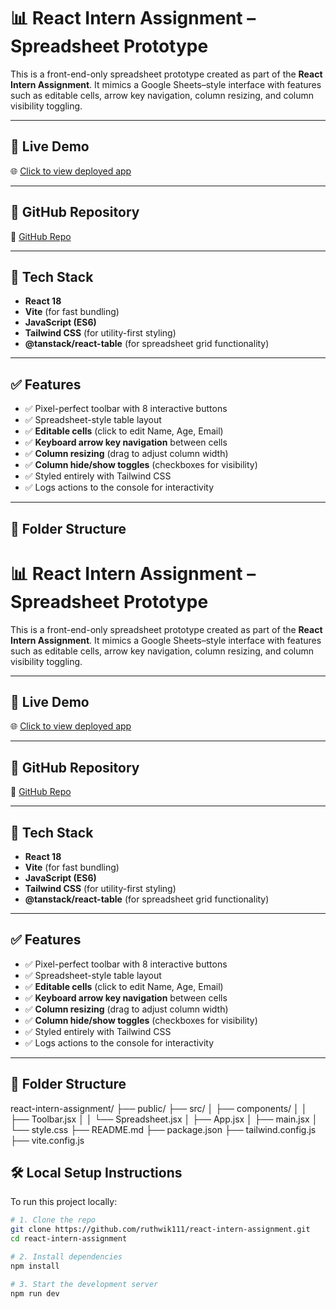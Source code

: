 # 📊 React Intern Assignment – Spreadsheet Prototype

This is a front-end-only spreadsheet prototype created as part of the **React Intern Assignment**. It mimics a Google Sheets–style interface with features such as editable cells, arrow key navigation, column resizing, and column visibility toggling.

---

## 🚀 Live Demo

🌐 [Click to view deployed app](https://reactjs-intern-assignment-f4fvjbl32-ruthwik111s-projects.vercel.app)

---

## 🔗 GitHub Repository

📁 [GitHub Repo](https://github.com/ruthwik111/react-intern-assignment)

---

## 🧰 Tech Stack

- **React 18**
- **Vite** (for fast bundling)
- **JavaScript (ES6)**
- **Tailwind CSS** (for utility-first styling)
- **@tanstack/react-table** (for spreadsheet grid functionality)

---

## ✅ Features

- ✅ Pixel-perfect toolbar with 8 interactive buttons
- ✅ Spreadsheet-style table layout
- ✅ **Editable cells** (click to edit Name, Age, Email)
- ✅ **Keyboard arrow key navigation** between cells
- ✅ **Column resizing** (drag to adjust column width)
- ✅ **Column hide/show toggles** (checkboxes for visibility)
- ✅ Styled entirely with Tailwind CSS
- ✅ Logs actions to the console for interactivity

---

## 📂 Folder Structure

# 📊 React Intern Assignment – Spreadsheet Prototype

This is a front-end-only spreadsheet prototype created as part of the **React Intern Assignment**. It mimics a Google Sheets–style interface with features such as editable cells, arrow key navigation, column resizing, and column visibility toggling.

---

## 🚀 Live Demo

🌐 [Click to view deployed app](https://reactjs-intern-assignment-f4fvjbl32-ruthwik111s-projects.vercel.app)

---

## 🔗 GitHub Repository

📁 [GitHub Repo](https://github.com/ruthwik111/react-intern-assignment)

---

## 🧰 Tech Stack

- **React 18**
- **Vite** (for fast bundling)
- **JavaScript (ES6)**
- **Tailwind CSS** (for utility-first styling)
- **@tanstack/react-table** (for spreadsheet grid functionality)

---

## ✅ Features

- ✅ Pixel-perfect toolbar with 8 interactive buttons
- ✅ Spreadsheet-style table layout
- ✅ **Editable cells** (click to edit Name, Age, Email)
- ✅ **Keyboard arrow key navigation** between cells
- ✅ **Column resizing** (drag to adjust column width)
- ✅ **Column hide/show toggles** (checkboxes for visibility)
- ✅ Styled entirely with Tailwind CSS
- ✅ Logs actions to the console for interactivity

---

## 📂 Folder Structure

react-intern-assignment/
├── public/
├── src/
│ ├── components/
│ │ ├── Toolbar.jsx
│ │ └── Spreadsheet.jsx
│ ├── App.jsx
│ ├── main.jsx
│ └── style.css
├── README.md
├── package.json
├── tailwind.config.js
├── vite.config.js


## 🛠️ Local Setup Instructions

To run this project locally:

```bash
# 1. Clone the repo
git clone https://github.com/ruthwik111/react-intern-assignment.git
cd react-intern-assignment

# 2. Install dependencies
npm install

# 3. Start the development server
npm run dev